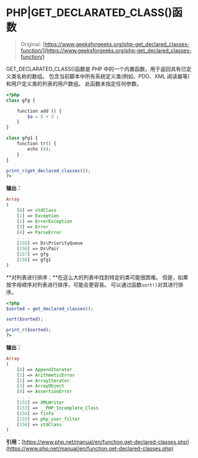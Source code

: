 # PHP|GET_DECLARATED_CLASS()函数

> Original: [https://www.geeksforgeeks.org/php-get_declared_classes-function/](https://www.geeksforgeeks.org/php-get_declared_classes-function/)

GET_DECLARATED_CLASS()函数是 PHP 中的一个内置函数，用于返回具有已定义类名称的数组。 包含当前脚本中所有系统定义类(例如，PDO、XML 阅读器等)和用户定义类的列表的用户数组。 此函数未指定任何参数。

```php
<?php
class gfg {

    function add () {
        $a = 9 + 2 ;
    }
}

class gfg1 {
    function tr() {
        echo (4);
    }
}

print_r(get_declared_classes());
?>
```

**输出：**

```php
Array
(
    [0] => stdClass
    [1] => Exception
    [2] => ErrorException
    [3] => Error
    [4] => ParseError
    . . .
    [155] => Ds\PriorityQueue
    [156] => Ds\Pair
    [157] => gfg
    [158] => gfg1
)

```

**对列表进行排序：**在这么大的列表中找到特定的类可能很困难。 但是，如果按字母顺序对列表进行排序，可能会更容易。 可以通过函数`sort()`对其进行排序。

```php
<?php
$sorted = get_declared_classes();

sort($sorted);

print_r($sorted);
?>
```

**输出：**

```php
Array
(
    [0] => AppendIterator
    [1] => ArithmeticError
    [2] => ArrayIterator
    [3] => ArrayObject
    [4] => AssertionError
    . . .
    [152] => XMLWriter
    [153] => __PHP_Incomplete_Class
    [154] => finfo
    [155] => php_user_filter
    [156] => stdClass
)

```

**引用：**[https://www.php.net/manual/en/function.get-declared-classes.php](https://www.php.net/manual/en/function.get-declared-classes.php)